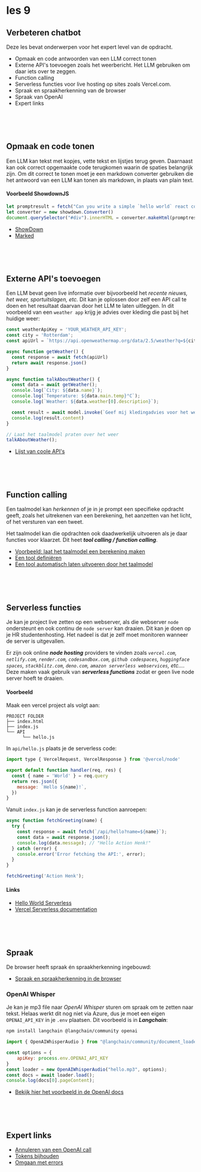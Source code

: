 # les 9

## Verbeteren chatbot

Deze les bevat onderwerpen voor het expert level van de opdracht.

- Opmaak en code antwoorden van een LLM correct tonen
- Externe API's toevoegen zoals het weerbericht. Het LLM gebruiken om daar iets over te zeggen.
- Function calling
- Serverless functies voor live hosting op sites zoals Vercel.com.
- Spraak en spraakherkenning van de browser
- Spraak van OpenAI
- Expert links

<br><br><br>

## Opmaak en code tonen

Een LLM kan tekst met kopjes, vette tekst en lijstjes terug geven. Daarnaast kan ook correct opgemaakte code terugkomen waarin de spaties belangrijk zijn. Om dit correct te tonen moet je een markdown converter gebruiken die het antwoord van een LLM kan tonen als markdown, in plaats van plain text.

#### Voorbeeld ShowdownJS

```js
let promptresult = fetch("Can you write a simple `hello world` react component?")
let converter = new showdown.Converter()
document.querySelector("#div").innerHTML = converter.makeHtml(promptresult);
```

- [ShowDown](https://showdownjs.com)
- [Marked](https://marked.js.org)

<br><Br><br>

## Externe API's toevoegen

Een LLM bevat geen live informatie over bijvoorbeeld het *recente nieuws, het weer, sportuitslagen, etc.* Dit kan je oplossen door zelf een API call te doen en het resultaat daarvan door het LLM te laten uitleggen. In dit voorbeeld van een `weather app` krijg je advies over kleding die past bij het huidige weer:

```js
const weatherApiKey = 'YOUR_WEATHER_API_KEY';
const city = 'Rotterdam';
const apiUrl = `https://api.openweathermap.org/data/2.5/weather?q=${city}&appid=${weatherApiKey}&units=metric`;

async function getWeather() {
  const response = await fetch(apiUrl)
  return await response.json()
}

async function talkAboutWeather() {
  const data = await getWeather();
  console.log(`City: ${data.name}`);
  console.log(`Temperature: ${data.main.temp}°C`);
  console.log(`Weather: ${data.weather[0].description}`);

  const result = await model.invoke(`Geef mij kledingadvies voor het weer ${data.weather[0].description} met een temperatuur van ${data.main.temp}`)
  console.log(result.content)
}

// Laat het taalmodel praten over het weer
talkAboutWeather();
```

- [Lijst van coole API's](https://apilist.fun)

<br><br><br>

## Function calling

Een taalmodel kan *herkennen* of je in je prompt een specifieke opdracht geeft, zoals het uitrekenen van een berekening, het aanzetten van het licht, of het versturen van een tweet.

Het taalmodel kan die opdrachten ook daadwerkelijk uitvoeren als je daar functies voor klaarzet. Dit heet ***tool calling / function calling***.

- [Voorbeeld: laat het taalmodel een berekening maken](../snippets/functions.md)
- [Een tool definiëren](https://js.langchain.com/docs/concepts/tools/)
- [Een tool automatisch laten uitvoeren door het taalmodel](https://js.langchain.com/docs/concepts/tool_calling/)

<br><br><br>

## Serverless functies

Je kan je project live zetten op een webserver, als die webserver `node` ondersteunt en ook continu de `node server` kan draaien. Dit kan je doen op je HR studentenhosting. Het nadeel is dat je zelf moet monitoren wanneer de server is uitgevallen.

Er zijn ook online ***node hosting*** providers te vinden zoals *`vercel.com`, `netlify.com`, `render.com`, `codesandbox.com`, `github codespaces`, `huggingface spaces`, `stackblitz.com`, `deno.com`, `amazon serverless webservices`, etc...*. Deze maken vaak gebruik van ***serverless functions*** zodat er geen live node server hoeft te draaien. 

#### Voorbeeld

Maak een vercel project als volgt aan:

```
PROJECT FOLDER
├── index.html
├── index.js
└── API
      └── hello.js
```
In `api/hello.js` plaats je de serverless code:

```js
import type { VercelRequest, VercelResponse } from '@vercel/node'

export default function handler(req, res) {
  const { name = 'World' } = req.query
  return res.json({
    message: `Hello ${name}!`,
  })
}
```
Vanuit `index.js` kan je de serverless function aanroepen:

```js
async function fetchGreeting(name) {
  try {
    const response = await fetch(`/api/hello?name=${name}`);
    const data = await response.json();
    console.log(data.message); // "Hello Action Henk!" 
  } catch (error) {
    console.error('Error fetching the API:', error);
  }
}

fetchGreeting('Action Henk');
```

#### Links

- [Hello World Serverless](https://vercel.com/templates/other/nodejs-serverless-function-express)
- [Vercel Serverless documentation](https://vercel.com/docs/functions)

<br><br><br>

## Spraak

De browser heeft spraak én spraakherkenning ingebouwd:

- [Spraak en spraakherkenning in de browser](https://github.com/HR-CMGT/PRG08-2024-2025/blob/main/snippets/speech.md)

### OpenAI Whisper

Je kan je mp3 file naar *OpenAI Whisper* sturen om spraak om te zetten naar tekst. Helaas werkt dit nog niet via Azure, dus je moet een eigen `OPENAI_API_KEY` in je `.env` plaatsen. Dit voorbeeld is in ***Langchain***:

```bash
npm install langchain @langchain/community openai
````

```js
import { OpenAIWhisperAudio } from "@langchain/community/document_loaders/fs/openai_whisper_audio";

const options = {
    apiKey: process.env.OPENAI_API_KEY
}
const loader = new OpenAIWhisperAudio("hello.mp3", options);
const docs = await loader.load();
console.log(docs[0].pageContent);
```
- [Bekijk hier het voorbeeld in de OpenAI docs](https://platform.openai.com/docs/guides/speech-to-text)

<br><br><br>


## Expert links

- [Annuleren van een OpenAI call](https://js.langchain.com/docs/modules/model_io/llms/cancelling_requests)
- [Tokens bijhouden](https://js.langchain.com/docs/modules/model_io/llms/token_usage_tracking)
- [Omgaan met errors](https://js.langchain.com/docs/modules/model_io/llms/dealing_with_api_errors)

